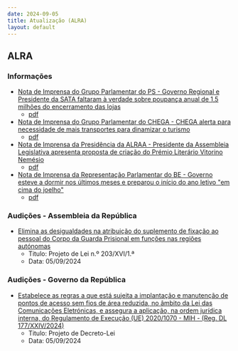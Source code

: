 ```yaml
---
date: 2024-09-05
title: Atualização (ALRA)
layout: default
---
```

## ALRA

### Informações

* [Nota de Imprensa do Grupo Parlamentar do PS - Governo Regional e Presidente da SATA faltaram à verdade sobre poupança anual de 1,5 milhões do encerramento das lojas](http://base.alra.pt:82/4DACTION/w_pesquisa_registo/8/20144)
  * [pdf](http://base.alra.pt:82/Doc_Noticias/NI20144.pdf)
* [Nota de Imprensa do Grupo Parlamentar do CHEGA - CHEGA alerta para necessidade de mais transportes para dinamizar o turismo](http://base.alra.pt:82/4DACTION/w_pesquisa_registo/8/20141)
  * [pdf](http://base.alra.pt:82/Doc_Noticias/NI20141.pdf)
* [Nota de Imprensa da Presidência da ALRAA - Presidente da Assembleia Legislativa apresenta proposta de criação do Prémio Literário Vitorino Nemésio](http://base.alra.pt:82/4DACTION/w_pesquisa_registo/8/20142)
  * [pdf](http://base.alra.pt:82/Doc_Noticias/NI20142.pdf)
* [Nota de Imprensa da Representação Parlamentar do BE - Governo esteve a dormir nos últimos meses e preparou o início do ano letivo "em cima do joelho"](http://base.alra.pt:82/4DACTION/w_pesquisa_registo/8/20143)
  * [pdf](http://base.alra.pt:82/Doc_Noticias/NI20143.pdf)

### Audições - Assembleia da República

* [Elimina as desigualdades na atribuição do suplemento de fixação ao pessoal do Corpo da Guarda Prisional em funções nas regiões autónomas](http://base.alra.pt:82/4DACTION/w_pesquisa_registo/5/3271)
  * Titulo: Projeto de Lei n.º 203/XVI/1.ª
  * Data: 05/09/2024

### Audições - Governo da República

* [Estabelece as regras a que está sujeita a implantação e manutenção de pontos de acesso sem fios de área reduzida, no âmbito da Lei das Comunicações Eletrónicas, e assegura a aplicação, na ordem jurídica interna, do Regulamento de Execução (UE) 2020/1070 - MIH - (Reg. DL 177/XXIV/2024)](http://base.alra.pt:82/4DACTION/w_pesquisa_registo/2/3272)
  * Titulo: Projeto de Decreto-Lei
  * Data: 05/09/2024
